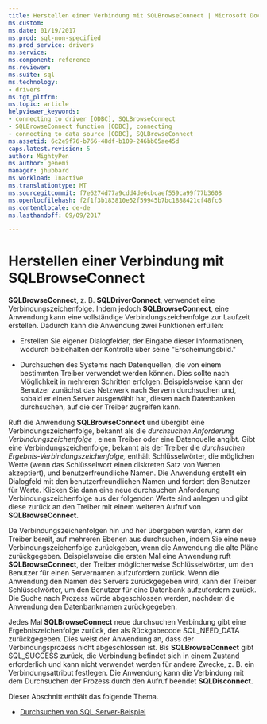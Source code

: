 ```yaml
---
title: Herstellen einer Verbindung mit SQLBrowseConnect | Microsoft Docs
ms.custom: 
ms.date: 01/19/2017
ms.prod: sql-non-specified
ms.prod_service: drivers
ms.service: 
ms.component: reference
ms.reviewer: 
ms.suite: sql
ms.technology:
- drivers
ms.tgt_pltfrm: 
ms.topic: article
helpviewer_keywords:
- connecting to driver [ODBC], SQLBrowseConnect
- SQLBrowseConnect function [ODBC], connecting
- connecting to data source [ODBC], SQLBrowseConnect
ms.assetid: 6c2e9f76-b766-48df-b109-246bb05ae45d
caps.latest.revision: 5
author: MightyPen
ms.author: genemi
manager: jhubbard
ms.workload: Inactive
ms.translationtype: MT
ms.sourcegitcommit: f7e6274d77a9cdd4de6cbcaef559ca99f77b3608
ms.openlocfilehash: f2f1f3b183810e52f59945b7bc1888421cf48fc6
ms.contentlocale: de-de
ms.lasthandoff: 09/09/2017

---
```

# <a name="connecting-with-sqlbrowseconnect"></a>Herstellen einer Verbindung mit SQLBrowseConnect
**SQLBrowseConnect**, z. B. **SQLDriverConnect**, verwendet eine Verbindungszeichenfolge. Indem jedoch **SQLBrowseConnect**, eine Anwendung kann eine vollständige Verbindungszeichenfolge zur Laufzeit erstellen. Dadurch kann die Anwendung zwei Funktionen erfüllen:  
  
-   Erstellen Sie eigener Dialogfelder, der Eingabe dieser Informationen, wodurch beibehalten der Kontrolle über seine "Erscheinungsbild."  
  
-   Durchsuchen des Systems nach Datenquellen, die von einem bestimmten Treiber verwendet werden können. Dies sollte nach Möglichkeit in mehreren Schritten erfolgen. Beispielsweise kann der Benutzer zunächst das Netzwerk nach Servern durchsuchen und, sobald er einen Server ausgewählt hat, diesen nach Datenbanken durchsuchen, auf die der Treiber zugreifen kann.  
  
 Ruft die Anwendung **SQLBrowseConnect** und übergibt eine Verbindungszeichenfolge, bekannt als die *durchsuchen Anforderung Verbindungszeichenfolge* , einen Treiber oder eine Datenquelle angibt. Gibt eine Verbindungszeichenfolge, bekannt als der Treiber die *durchsuchen Ergebnis-Verbindungszeichenfolge,* enthält Schlüsselwörter, die möglichen Werte (wenn das Schlüsselwort einen diskreten Satz von Werten akzeptiert), und benutzerfreundliche Namen. Die Anwendung erstellt ein Dialogfeld mit den benutzerfreundlichen Namen und fordert den Benutzer für Werte. Klicken Sie dann eine neue durchsuchen Anforderung Verbindungszeichenfolge aus der folgenden Werte sind anlegen und gibt diese zurück an den Treiber mit einem weiteren Aufruf von **SQLBrowseConnect**.  
  
 Da Verbindungszeichenfolgen hin und her übergeben werden, kann der Treiber bereit, auf mehreren Ebenen aus durchsuchen, indem Sie eine neue Verbindungszeichenfolge zurückgeben, wenn die Anwendung die alte Pläne zurückgegeben. Beispielsweise die ersten Mal eine Anwendung ruft **SQLBrowseConnect**, der Treiber möglicherweise Schlüsselwörter, um den Benutzer für einen Servernamen aufzufordern zurück. Wenn die Anwendung den Namen des Servers zurückgegeben wird, kann der Treiber Schlüsselwörter, um den Benutzer für eine Datenbank aufzufordern zurück. Die Suche nach Prozess würde abgeschlossen werden, nachdem die Anwendung den Datenbanknamen zurückgegeben.  
  
 Jedes Mal **SQLBrowseConnect** neue durchsuchen Verbindung gibt eine Ergebniszeichenfolge zurück, der als Rückgabecode SQL_NEED_DATA zurückgegeben. Dies weist der Anwendung an, dass der Verbindungsprozess nicht abgeschlossen ist. Bis **SQLBrowseConnect** gibt SQL_SUCCESS zurück, die Verbindung befindet sich in einem Zustand erforderlich und kann nicht verwendet werden für andere Zwecke, z. B. ein Verbindungsattribut festlegen. Die Anwendung kann die Verbindung mit dem Durchsuchen der Prozess durch den Aufruf beendet **SQLDisconnect**.  
  
 Dieser Abschnitt enthält das folgende Thema.  
  
-   [Durchsuchen von SQL Server-Beispiel](../../../odbc/reference/develop-app/sql-server-browsing-example.md)

